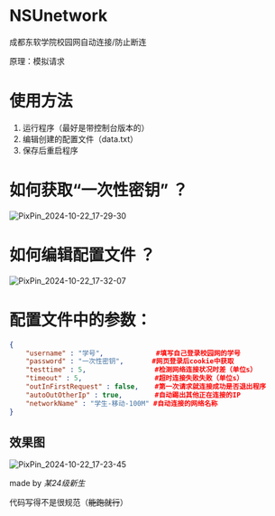 # NSUnetwork
成都东软学院校园网自动连接/防止断连

原理：模拟请求

# 使用方法
1. 运行程序（最好是带控制台版本的）
2. 编辑创建的配置文件（data.txt）
3. 保存后重启程序

# 如何获取“一次性密钥” ？
![PixPin_2024-10-22_17-29-30](https://github.com/user-attachments/assets/f5e1629a-0cda-4909-90c0-92561b342692)

# 如何编辑配置文件 ？
![PixPin_2024-10-22_17-32-07](https://github.com/user-attachments/assets/0ba88549-ad55-4d7f-9628-976ee488cd4f)

# 配置文件中的参数：
```json
{
    "username" : "学号",             #填写自己登录校园网的学号
    "password" : "一次性密钥",       #网页登录后cookie中获取
    "testtime" : 5,                 #检测网络连接状况时差（单位s）
    "timeout" : 5,                  #超时连接失败失败（单位s）
    "outInFirstRequest" : false,    #第一次请求就连接成功是否退出程序
    "autoOutOtherIp" : true,        #自动踢出其他正在连接的IP
    "networkName" : "学生-移动-100M" #自动连接的网络名称
}
```
## 效果图
![PixPin_2024-10-22_17-23-45](https://github.com/user-attachments/assets/38b1c0a5-4a4c-4a04-9b59-4d61a7f07caf)

made by *某24级新生*

代码写得不是很规范（~~能跑就行~~）
